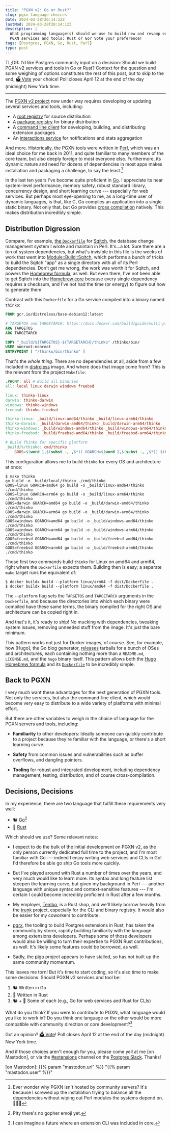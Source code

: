```yaml
---
title: "PGXN v2: Go or Rust?"
slug: pgxn-language-choices
date: 2024-03-28T20:14:12Z
lastMod: 2024-03-28T20:14:12Z
description: |
  What programming language(s) should we use to build new and revamp existing
  PGXN services and tools: Rust or Go? Vote your preference!
tags: [Postgres, PGXN, Go, Rust, Perl]
type: post
---
```


TL;DR: I'd like Postgres community input on a decision: Should we build PGXN
v2 services and tools in Go or Rust? Context for the question and some
weighing of options constitutes the rest of this post, but to skip to the end,
[🗳️ Vote] your choice! Poll closes April 12 at the end of the day (midnight)
New York time.

----

The [PGXN v2 project] now under way requires developing or updating several
services and tools, including:

*   A [root registry] for source distribution
*   A [package registry] for binary distribution
*   A [command line client] for developing, building, and distributing
    extension packages
*   An [interactions service] for notifications and stats aggregation

And more. Historically, the PGXN tools were written in [Perl], which was an
ideal choice for me back in 2011, and quite familiar to many members of the
core team, but also deeply foreign to most everyone else. Furthermore, its
dynamic nature and need for dozens of dependencies in most apps makes
installation and packaging a challenge, to say the least.[^community]

In the last ten years I've become quite proficient in [Go]. I appreciate its
near system-level performance, memory safety, robust standard library,
concurrency design, and short learning curve --- especially for web services.
But perhaps most eye-opening to me, as a long-time user of dynamic languages,
is that, like C, Go compiles an application into a single static binary. Not
only that, but Go provides [cross compilation] natively. This makes
distribution incredibly simple.

Distribution Digression
-----------------------

Compare, for example, [the `Dockerfile`] for [Sqitch], the database change
management system I wrote and maintain in Perl. It's...a *lot.* Sure there are
a ton of system dependencies, but what's invisible in this file is the weeks
of work that went into [Module::Build::Sqitch], which performs a bunch of
tricks to build the Sqitch "app" as a single directory with all of its Perl
dependencies. Don't get me wrong, the work was worth it for Sqitch, and powers
the [Homebrew formula], as well. But even there, I've not been able to get
Sqitch into the [Homebrew core] because every single dependency requires a
checksum, and I've not had the time (or energy) to figure out how to generate
them.

Contrast with this `Dockerfile` for a Go service compiled into a binary named
`thinko`:

``` Dockerfile
FROM gcr.io/distroless/base-debian12:latest

# TARGETOS and TARGETARCH: https://docs.docker.com/build/guide/multi-platform/
ARG TARGETOS
ARG TARGETARCH

COPY "_build/${TARGETOS}-${TARGETARCH}/thinko" /thinko/bin/
USER nonroot:nonroot
ENTRYPOINT [ "/thinko/bin/thinko" ]
```

That's the *whole thing*. There are no dependencies at all, aside from
a few included in [distroless] image. And where does that image come from?
This is the relevant from the project `Makefile`:

``` makefile
.PHONY: all # Build all binaries
all: local linux darwin windows freebsd

linux: thinko-linux
darwin: thinko-darwin
windows: thinko-windows
freebsd: thinko-freebsd

thinko-linux: _build/linux-amd64/thinko _build/linux-arm64/thinko
thinko-darwin: _build/darwin-amd64/thinko _build/darwin-arm64/thinko
thinko-windows: _build/windows-amd64/thinko _build/windows-arm64/thinko
thinko-freebsd: _build/freebsd-amd64/thinko _build/freebsd-arm64/thinko

# Build Thinko for specific platform
_build/%/thinko: cmd/thinko
	GOOS=$(word 1,$(subst -, ,$*)) GOARCH=$(word 2,$(subst -, ,$*)) $(GO) build -o $@ ./$<
```

This configuration allows me to build `thinko` for every OS and architecture
at once:

``` console
$ make thinko
go build -o _build/local/thinko ./cmd/thinko
GOOS=linux GOARCH=amd64 go build -o _build/linux-amd64/thinko ./cmd/thinko
GOOS=linux GOARCH=arm64 go build -o _build/linux-arm64/thinko ./cmd/thinko
GOOS=darwin GOARCH=amd64 go build -o _build/darwin-amd64/thinko ./cmd/thinko
GOOS=darwin GOARCH=arm64 go build -o _build/darwin-arm64/thinko ./cmd/thinko
GOOS=windows GOARCH=amd64 go build -o _build/windows-amd64/thinko ./cmd/thinko
GOOS=windows GOARCH=arm64 go build -o _build/windows-arm64/thinko ./cmd/thinko
GOOS=freebsd GOARCH=amd64 go build -o _build/freebsd-amd64/thinko ./cmd/thinko
GOOS=freebsd GOARCH=arm64 go build -o _build/freebsd-arm64/thinko ./cmd/thinko
```

Those first two commands build `thinko` for Linux on amd64 and arm64, right
where the `Dockerfile` expects them. Building then is easy; a separate `make`
target runs the equivalent of:

``` console
$ docker buildx build --platform linux/arm64 -f dist/Dockerfile .
$ docker buildx build --platform linux/amd64 -f dist/Dockerfile .
```

The `--platform` flag sets the `TARGETOS` and `TARGETARCH` arguments in the
`Dockerfile`, and because the directories into which each binary were compiled
have these same terms, the binary compiled for the right OS and architecture
can be copied right in.

And that's it, it's ready to ship! No mucking with dependencies, tweaking
system issues, removing unneeded stuff from the image. It's just the bare
minimum.

This pattern works not just for Docker images, of course. See, for example,
how [Hugo], the Go blog generator, [releases] tarballs for a bunch of OSes and
architectures, each containing nothing more than a `README.md`, `LICENSE.md`,
and the `hugo` binary itself. This pattern allows both the [Hugo Homebrew
formula] and its [`Dockerfile`] to be incredibly simple.

Back to PGXN
------------

I very much want these advantages for the next generation of PGXN tools. Not
only the services, but also the command-line client, which would become very
easy to distribute to a wide variety of platforms with minimal effort.

But there are other variables to weigh in the choice of language for the PGXN
servers and tools, including:

*   **Familiarity** to other developers: Ideally someone can quickly
    contribute to a project because they're familiar with the language, or
    there's a short learning curve.

*   **Safety** from common issues and vulnerabilities such as buffer overflows,
    and dangling pointers.

*   **Tooling** for robust and integrated development, including dependency
    management, testing, distribution, and of course cross-compilation.

Decisions, Decisions
--------------------

In my experience, there are two language that fulfill these requirements
very well:

*   🐿️ [Go][][^gopher]
*   🦀 [Rust]

Which should we use? Some relevant notes:

*   I expect to do the bulk of the initial development on PGXN v2, as the only
    person currently dedicated full time to the project, and I'm most familiar
    with Go --- indeed I enjoy writing web services and CLIs in Go!. I'd
    therefore be able go ship Go tools more quickly.
    
*   But I've played around with Rust a number of times over the years, and
    very much would like to learn more. Its syntax and long feature list
    steepen the learning curve, but given my background in Perl --- another
    language with unique syntax and context-sensitive features --- I'm certain
    I could become incredibly proficient in Rust after a few months.

*   My employer, [Tembo], is a Rust shop, and we'll likely borrow heavily from
    the [trunk] project, especially for the CLI and binary registry. It would
    also be easier for my coworkers to contribute.

*   [pgrx], the tooling to build Postgres extensions in Rust, has taken the
    community by storm, rapidly building familiarity with the language among
    extensions developers. Perhaps some of those developers would also be
    willing to turn their expertise to PGXN Rust contributions, as well.
    It's likely some features could be borrowed, as well.

*   Sadly, the [plgo] project appears to have stalled, so has not built
    up the same community momentum.

This leaves me torn! But it's time to start coding, so it's also time to
make some decisions. Should PGXN v2 services and tool be:

1.  🐿️ Written in Go
2.  🦀 Written in Rust
3.  🐿️ + 🦀 Some of each (e.g., Go for web services and Rust for CLIs)

What do you think? If you were to contribute to PGXN, what language would
you like to work in? Do you think one language or the other would be more
compatible with community direction or core development?[^core]

Got an opinion? [🗳️ Vote]! Poll closes April 12 at the end of the day (midnight)
New York time.

And if those choices aren't enough for you, please come yell at me [on
Mastodon], or via the [#extensions] channel on the [Postgres Slack]. Thanks!

  [^community]: Ever wonder why PGXN isn't hosted by community servers? It's
    because I screwed up the installation trying to balance all the
    dependencies without wiping out Perl modules the systems depend on. 🤦🏻‍♂️

  [^gopher]: Pity there's no gopher emoji yet.

  [^core]: I can imagine a future where an extension CLI was included in core.

  [PGXN v2 project]: https://github.com/orgs/pgxn/projects/1/views/1
  [root registry]: https://github.com/pgxn/planning/issues/8
    "PGXN v2 Planning: #8: Implement Root Registry"
  [package registry]: https://github.com/pgxn/planning/issues/11
    "PGXN v2 Planning: #11: Implement Packaging Registry"
  [command line client]: https://github.com/pgxn/planning/labels/client
    "PGXN v2 Planning: #cli"
  [interactions service]: https://github.com/pgxn/planning/issues/20
      "PGXN v2 Planning: #20: Implement Interactions Service"
  [Perl]: https://www.perl.org "The Perl Programming Language"
  [Go]: https://go.dev "The Go Programming Language"
  [cross compilation]: https://en.wikipedia.org/wiki/Cross_compiler
    "Wikipedia: “Cross compiler”"
  [the `Dockerfile`]: https://github.com/sqitchers/docker-sqitch/blob/main/Dockerfile
  [Sqitch]: https://sqitch.org "Sqitch: the sensible database change management system"
   [Module::Build::Sqitch]: https://github.com/sqitchers/sqitch/blob/develop/inc/Module/Build/Sqitch.pm
  [Homebrew formula]: https://github.com/sqitchers/homebrew-sqitch/blob/main/Formula/sqitch.rb
  [Homebrew core]: https://github.com/Homebrew/homebrew-core/pull/129128
    "homebrew-core#129128 sqitch 1.3.1 (new formula)"
  [distroless]: https://github.com/GoogleContainerTools/distroless
    "distroless: 🥑 Language focused docker images, minus the operating system"
  [releases]: https://github.com/gohugoio/hugo/releases "Hugo Releases"
  [Hugo Homebrew formula]: https://github.com/Homebrew/homebrew-core/blob/8fb177a/Formula/h/hugo.rb
  [`Dockerfile`]: https://github.com/hugomods/docker/blob/main/docker/hugo/snippets/common
    "Hugo base Dockerfile"
  [Rust]: https://www.rust-lang.org "Rust Programming Language"
  [Tembo]: https://tembo.io/ "Tembo: Goodbye Database Sprawl, Hello Postgres"
  [trunk]: https://github.com/tembo-io/trunk 
    "trunk: Package manager and registry for Postgres extensions"
  [pgrx]: https://github.com/pgcentralfoundation/pgrx
    "pgrx: Build Postgres Extensions with Rust!"
  [plgo]: https://gitlab.com/microo8/plgo "plgo: easily create postgresql extensions in golang"
  [🗳️ Vote]: https://dev.star.vote/Election/tqkv3v "Poll: What language should PGXN v2 tools and services be written in?"
  [#extensions]: https://postgresteam.slack.com/archives/C056ZA93H1A
    "Postgres Slack/#extensions: Extensions and extension-related accessories"
  [Postgres Slack]: https://pgtreats.info/slack-invite
    "Join the Postgres Slack"
  [on Mastodon]: {{% param "mastodon.url" %}} "{{% param "mastodon.user" %}}"
